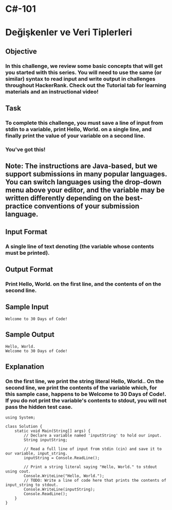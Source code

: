 # C#-101

# Değişkenler ve Veri Tiplerleri

## Objective

### In this challenge, we review some basic concepts that will get you started with this series. You will need to use the same (or similar) syntax to read input and write output in challenges throughout HackerRank. Check out the Tutorial tab for learning materials and an instructional video!

## Task

### To complete this challenge, you must save a line of input from stdin to a variable, print Hello, World. on a single line, and finally print the value of your variable on a second line.
### You've got this!

## Note: The instructions are Java-based, but we support submissions in many popular languages. You can switch languages using the drop-down menu above your editor, and the  variable may be written differently depending on the best-practice conventions of your submission language.

## Input Format

### A single line of text denoting  (the variable whose contents must be printed).

## Output Format

### Print Hello, World. on the first line, and the contents of  on the second line.

## Sample Input

```
Welcome to 30 Days of Code!
```

## Sample Output

```
Hello, World. 
Welcome to 30 Days of Code!
```

## Explanation

### On the first line, we print the string literal Hello, World.. On the second line, we print the contents of the  variable which, for this sample case, happens to be Welcome to 30 Days of Code!. If you do not print the variable's contents to stdout, you will not pass the hidden test case.

```
using System;

class Solution {
    static void Main(String[] args) {
        // Declare a variable named 'inputString' to hold our input.
        String inputString; 
        
        // Read a full line of input from stdin (cin) and save it to our variable, input_string.
        inputString = Console.ReadLine(); 
        
        // Print a string literal saying "Hello, World." to stdout using cout.
        Console.WriteLine("Hello, World.");
        // TODO: Write a line of code here that prints the contents of input_string to stdout.
        Console.WriteLine(inputString);
        Console.ReadLine();
    }
}
```
